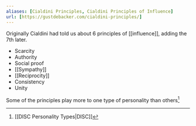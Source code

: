 ```yaml
---
aliases: [Cialdini Principles, Cialdini Principles of Influence]
url: [https://gustdebacker.com/cialdini-principles/]
---
```


Originally Cialdini had told us about 6 principles of [[influence]], adding the 7th later.

- Scarcity
- Authority
- Social proof
- [[Sympathy]]
- [[Reciprocity]]
- Consistency
- Unity

Some of the principles play more to one type of personality than others[^1]

[^1]: [[DISC Personality Types|DISC]]